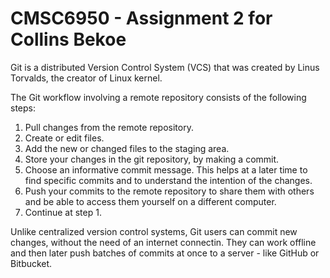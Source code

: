 # CMSC6950 - Assignment 2 for Collins Bekoe

Git is a distributed Version Control System (VCS) that was created by Linus Torvalds, the creator of Linux kernel.

The Git workflow involving a remote repository consists of the following steps: 

1. Pull changes from the remote repository.
2. Create or edit files.
3. Add the new or changed files to the staging area. 
4. Store your changes in the git repository, by making a commit. 
5. Choose an informative commit message. This helps at a later time to find specific commits and to understand the intention of the changes.
6. Push your commits to the remote repository to share them with others and be able to access them yourself on a different computer. 
7. Continue at step 1. 

Unlike centralized version control systems, Git users can commit new changes, without the need of an internet connectin. They can work offline and then later push batches of commits at once to a server - like GitHub or Bitbucket.
